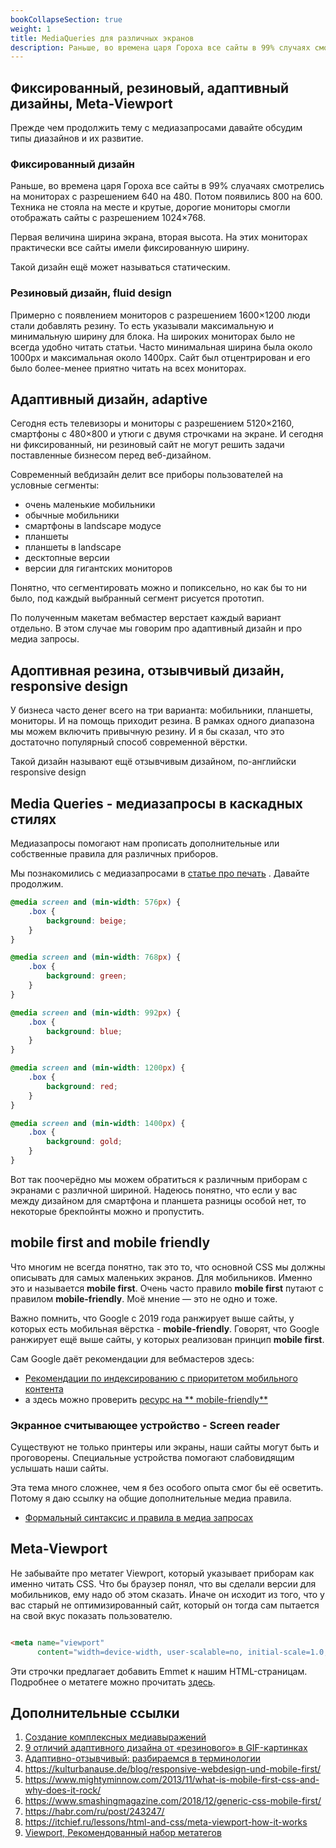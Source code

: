 ```yaml
---
bookCollapseSection: true  
weight: 1  
title: MediaQueries для различных экранов  
description: Раньше, во времена царя Гороха все сайты в 99% случаях смотрелись на мониторах с разрешением 640 на 480. Потом появились 800 на 600. Техника не стояла на месте и крутые, дорогие мониторы смогли отображать сайты с разрешением 1024×768.
---
```


## Фиксированный, резиновый, адаптивный дизайны, Meta-Viewport

Прежде чем продолжить тему с медиазапросами давайте обсудим типы диазайнов и их развитие.

### Фиксированный дизайн

Раньше, во времена царя Гороха все сайты в 99% слуачаях смотрелись на мониторах с разрешением 640 на 480. Потом появились 800 на 600. Техника не стояла на месте и крутые, дорогие мониторы смогли отображать сайты с разрешением 1024×768.

Первая величина ширина экрана, вторая высота. На этих мониторах практически все сайты имели фиксированную ширину.

Такой дизайн ещё может называться статическим.

### Резиновый дизайн, fluid design

Примерно с появлением мониторов с разрешением 1600×1200 люди стали добавлять резину. То есть указывали максимальную и минимальную ширину для блока. На широких мониторах было не всегда удобно читать статьи. Часто минимальная ширина была около 1000px и максимальная около 1400px. Сайт был отцентрирован и его было более-менее приятно читать на всех мониторах.

## Адаптивный дизайн, adaptive

Сегодня есть телевизоры и мониторы с разрешением 5120×2160, смартфоны с 480×800 и утюги с двумя строчками на экране. И сегодня ни фиксированный, ни резиновый сайт не могут решить задачи поставленные бизнесом перед веб-дизайном.

Современный вебдизайн делит все приборы пользователей на условные сегменты:

- очень маленькие мобильники
- обычные мобильники
- смартфоны в landscape модусе
- планшеты
- планшеты в landscape
- десктопные версии
- версии для гигантских мониторов

Понятно, что сегментировать можно и попиксельно, но как бы то ни было, под каждый выбранный сегмент рисуется прототип.

По полученным макетам вебмастер верстает каждый вариант отдельно. В этом случае мы говорим про адаптивный дизайн и про медиа запросы.

## Адоптивная резина, отзывчивый дизайн, responsive design

У бизнеса часто денег всего на три варианта: мобильники, планшеты, мониторы. И на помощь приходит резина. В рамках одного диапазона мы можем включить привычную резину. И я бы сказал, что это достаточно популярный способ современной вёрстки.

Такой дизайн называют ещё отзывчивым дизайном, по-английски responsive design

## Media Queries - медиазапросы в каскадных стилях

Медиазапросы помогают нам прописать дополнительные или собственные правила для различных приборов.

Мы познакомились с медиазапросами
в [статье про печать](https://andron13.de/school/frontend/css/11-css-media-queries-print-version/)
. Давайте продолжим.

```CSS
@media screen and (min-width: 576px) {
    .box {
        background: beige;
    }
}

@media screen and (min-width: 768px) {
    .box {
        background: green;
    }
}

@media screen and (min-width: 992px) {
    .box {
        background: blue;
    }
}

@media screen and (min-width: 1200px) {
    .box {
        background: red;
    }
}

@media screen and (min-width: 1400px) {
    .box {
        background: gold;
    }
}
```

Вот так поочерёдно мы можем обратиться к различным приборам с экранами с различной шириной. Надеюсь понятно, что если у вас между дизайном для смартфона и планшета разницы особой нет, то некоторые брекпойнты можно и пропустить.

## mobile first and mobile friendly

Что многим не всегда понятно, так это то, что основной CSS мы должны описывать для самых маленьких экранов. Для мобильников. Именно это и называется **mobile first**. Очень часто правило **mobile first** путают с правилом **mobile-friendly**. Моё мнение — это не одно и тоже.

Важно помнить, что Google с 2019 года ранжирует выше сайты, у которых есть мобильная вёрстка - **mobile-friendly**. Говорят, что Google ранжирует ещё выше сайты, у которых реализован принцип **mobile first**.

Сам Google даёт рекомендации для вебмастеров здесь:

- [Рекомендации по индексированию с приоритетом мобильного контента](https://developers.google.com/search/mobile-sites/mobile-first-indexing?hl=ru)
- a здесь можно проверить [ресурс на **
  mobile-friendly**](https://search.google.com/test/mobile-friendly)

### Экранное считывающее устройство - Screen reader

Существуют не только принтеры или экраны, наши сайты могут быть и проговорены. Специальные устройства помогают слабовидящим услышать наши сайты.

Эта тема много сложнее, чем я без особого опыта смог бы её осветить. Потому я даю ссылку на общие дополнительные медиа правила.

- [Формальный синтаксис и правила в медиа запросах](https://developer.mozilla.org/ru/docs/Web/CSS/@media)

## Meta-Viewport

Не забывайте про метатег Viewport, который указывает приборам как именно читать CSS. Что бы браузер понял, что вы сделали версии для мобильников, ему надо об этом сказать. Иначе он исходит из того, что у вас старый не оптимизированный сайт, который он тогда сам пытается на свой вкус показать пользователю.

```html

<meta name="viewport"
      content="width=device-width, user-scalable=no, initial-scale=1.0, maximum-scale=1.0, minimum-scale=1.0">
```

Эти строчки предлагает добавить Emmet к нашим HTML-страницам. Подробнее о метатеге можно прочитать [здесь](https://developer.mozilla.org/ru/docs/Glossary/Viewport).

## Дополнительные ссылки

1. [Создание комплексных медиавыражений](https://developer.mozilla.org/ru/docs/Web/CSS/Media_Queries/Using_media_queries)
2. [9 отличий адаптивного дизайна от «резинового» в GIF-картинках](https://ain.ua/2014/11/14/9-otlichij-adaptivnogo-dizajna-ot-rezinovogo-v-gif-kartinkax/)
3. [Адаптивно-отзывчивый: разбираемся в терминологии](https://frontender.info/adaptive-vs-responsive-terminology/)
4. https://kulturbanause.de/blog/responsive-webdesign-und-mobile-first/
5. https://www.mightyminnow.com/2013/11/what-is-mobile-first-css-and-why-does-it-rock/
6. https://www.smashingmagazine.com/2018/12/generic-css-mobile-first/
7. https://habr.com/ru/post/243247/
8. https://itchief.ru/lessons/html-and-css/meta-viewport-how-it-works
9. [Viewport, Рекомендованный набор метатегов](https://developer.mozilla.org/ru/docs/Glossary/Viewport)
